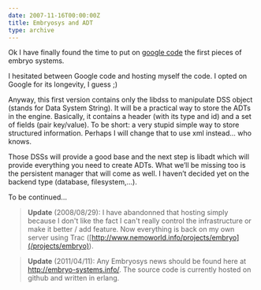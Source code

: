 ```yaml
---
date: 2007-11-16T00:00:00Z
title: Embryosys and ADT
type: archive
---
```


Ok I have finally found the time to put on [google code](http://code.google.com/p/embryosys/) the first pieces of embryo systems.

I hesitated between Google code and hosting myself the code. I opted on Google for its longevity, I guess ;)

Anyway, this first version contains only the libdss to manipulate DSS object (stands for Data System String). It will be a practical way to store the ADTs in the engine. Basically, it contains a header (with its type and id) and a set of fields (pair key/value). To be short: a very stupid simple way to store structured information. Perhaps I will change that to use xml instead... who knows.

Those DSSs will provide a good base and the next step is libadt which will provide everything you need to create ADTs. What we’ll be missing too is the persistent manager that will come as well. I haven’t decided yet on the backend type (database, filesystem,...).

To be continued...

> **Update** (2008/08/29): I have abandonned that hosting simply because I don't like the fact I can't really control the infrastructure or make it better / add feature. Now everything is back on my own server using Trac ([http://www.nemoworld.info/projects/embryo](/projects/embryo)).

> **Update** (2011/04/11): Any Embryosys news should be found here at <http://embryo-systems.info/>. The source code is currently hosted on github and written in erlang.
